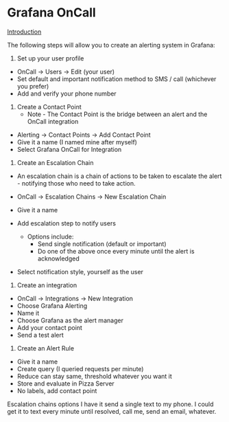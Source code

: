 # Grafana OnCall

[Introduction](https://grafana.com/docs/oncall/latest/)

The following steps will allow you to create an alerting system in Grafana:

1. Set up your user profile

-   OnCall -> Users -> Edit (your user)
-   Set default and important notification method to SMS / call (whichever you prefer)
-   Add and verify your phone number

1. Create a Contact Point
    - Note - The Contact Point is the bridge between an alert and the OnCall integration

-   Alerting -> Contact Points -> Add Contact Point
-   Give it a name (I named mine after myself)
-   Select Grafana OnCall for Integration

1. Create an Escalation Chain
- An escalation chain is a chain of actions to be taken to escalate the alert - notifying those who need to take action.

-   OnCall -> Escalation Chains -> New Escalation Chain
-   Give it a name
-   Add escalation step to notify users
    -   Options include:
        -   Send single notification (default or important)
        -   Do one of the above once every minute until the alert is acknowledged
-   Select notification style, yourself as the user

1. Create an integration

-   OnCall -> Integrations -> New Integration
-   Choose Grafana Alerting
-   Name it
-   Choose Grafana as the alert manager
-   Add your contact point
-   Send a test alert

1. Create an Alert Rule

-   Give it a name
-   Create query (I queried requests per minute)
-   Reduce can stay same, threshold whatever you want it
-   Store and evaluate in Pizza Server
-   No labels, add contact point

Escalation chains options
I have it send a single text to my phone.
I could get it to text every minute until resolved, call me, send an email, whatever.
